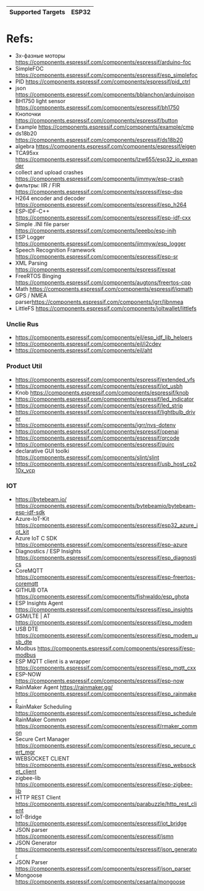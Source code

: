 | Supported Targets | ESP32 | 
| ----------------- | ----- | 

# Refs:

* 3х-фазные моторы <https://components.espressif.com/components/espressif/arduino-foc>
* SimpleFOC <https://components.espressif.com/components/espressif/esp_simplefoc>
* PID <https://components.espressif.com/components/espressif/pid_ctrl>
* json <https://components.espressif.com/components/bblanchon/arduinojson>
* BH1750 light sensor <https://components.espressif.com/components/espressif/bh1750>
* Кнопочки <https://components.espressif.com/components/espressif/button>
* Example <https://components.espressif.com/components/example/cmp>
* ds18b20 <https://components.espressif.com/components/espressif/ds18b20>
* algebra <https://components.espressif.com/components/espressif/eigen>
* TCA95xx <https://components.espressif.com/components/lzw655/esp32_io_expander>
* collect and upload crashes <https://components.espressif.com/components/jimmyw/esp-crash>
* фильтры: IIR / FIR <https://components.espressif.com/components/espressif/esp-dsp>
* H264 encoder and decoder <https://components.espressif.com/components/espressif/esp_h264>
* ESP-IDF-C++ <https://components.espressif.com/components/espressif/esp-idf-cxx>
* Simple .INI file parser  <https://components.espressif.com/components/leeebo/esp-inih>
* ESP Logger <https://components.espressif.com/components/jimmyw/esp_logger>
* Speech Recognition Framework <https://components.espressif.com/components/espressif/esp-sr>
* XML Parsing <https://components.espressif.com/components/espressif/expat>
* FreeRTOS Binging <https://components.espressif.com/components/augtons/freertos-cpp>
* Math <https://components.espressif.com/components/espressif/iqmath>
* GPS / NMEA parser<https://components.espressif.com/components/igrr/libnmea>
* LittleFS <https://components.espressif.com/components/joltwallet/littlefs>

### Unclie Rus
* <https://components.espressif.com/components/eil/esp_idf_lib_helpers>
* <https://components.espressif.com/components/eil/i2cdev>
* <https://components.espressif.com/components/eil/aht>

### Product Util
* <https://components.espressif.com/components/espressif/extended_vfs>
* <https://components.espressif.com/components/espressif/iot_usbh>
* Knob <https://components.espressif.com/components/espressif/knob>
* <https://components.espressif.com/components/espressif/led_indicator>
* <https://components.espressif.com/components/espressif/led_strip>
* <https://components.espressif.com/components/espressif/lightbulb_driver>
* <https://components.espressif.com/components/igrr/nvs-dotenv>
* <https://components.espressif.com/components/espressif/openai>
* <https://components.espressif.com/components/espressif/qrcode>
* <https://components.espressif.com/components/espressif/quirc>
* declarative GUI toolki <https://components.espressif.com/components/slint/slint>
* <https://components.espressif.com/components/espressif/usb_host_cp210x_vcp>

### IOT

* <https://bytebeam.io/> <https://components.espressif.com/components/bytebeamio/bytebeam-esp-idf-sdk>
* Azure-IoT-Kit <https://components.espressif.com/components/espressif/esp32_azure_iot_kit>
* Azure IoT C SDK <https://components.espressif.com/components/espressif/esp-azure>
* Diagnostics / ESP Insights <https://components.espressif.com/components/espressif/esp_diagnostics>
* CoreMQTT <https://components.espressif.com/components/espressif/esp-freertos-coremqtt>
* GITHUB OTA <https://components.espressif.com/components/fishwaldo/esp_ghota>
* ESP Insights Agent <https://components.espressif.com/components/espressif/esp_insights>
* GSM/LTE | AT <https://components.espressif.com/components/espressif/esp_modem>
* USB DTE  <https://components.espressif.com/components/espressif/esp_modem_usb_dte>
* Modbus <https://components.espressif.com/components/espressif/esp-modbus>
* ESP MQTT client is a wrapper  <https://components.espressif.com/components/espressif/esp_mqtt_cxx>
* ESP-NOW <https://components.espressif.com/components/espressif/esp-now>
* RainMaker Agent <https://rainmaker.gg/> <https://components.espressif.com/components/espressif/esp_rainmaker>
* RainMaker Scheduling <https://components.espressif.com/components/espressif/esp_schedule>
* RainMaker Common <https://components.espressif.com/components/espressif/rmaker_common>
* Secure Cert Manager <https://components.espressif.com/components/espressif/esp_secure_cert_mgr>
* WEBSOCKET CLIENT <https://components.espressif.com/components/espressif/esp_websocket_client>
* zigbee-lib <https://components.espressif.com/components/espressif/esp-zigbee-lib>
* HTTP REST Client <https://components.espressif.com/components/parabuzzle/http_rest_client>
* IoT-Bridge <https://components.espressif.com/components/espressif/iot_bridge>
* JSON parser <https://components.espressif.com/components/espressif/jsmn>
* JSON Generator <https://components.espressif.com/components/espressif/json_generator>
* JSON Parser <https://components.espressif.com/components/espressif/json_parser>
* Mongoose <https://components.espressif.com/components/cesanta/mongoose>
